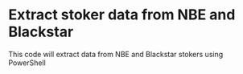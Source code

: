 # Extract stoker data from NBE and Blackstar

This code will extract data from NBE and Blackstar stokers using PowerShell